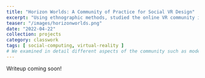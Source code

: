 ```yaml
---
title: "Horizon Worlds: A Community of Practice for Social VR Design"
excerpt: "Using ethnographic methods, studied the online VR community in Horizon Worlds. Based on observational reports and interviews, we found the creative community of world designers to be a prototypical community of practice for designing social VR experiences."
teaser: "/images/horizonworlds.png"
date: "2022-04-22"
collection: projects
category: classwork
tags: [ social-computing, virtual-reality ]
# We examined in detail different aspects of the community such as moderation and social roles based on Amy Jo Kim's community design principles.
---
```


Writeup coming soon!
